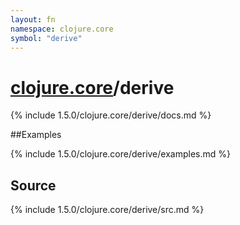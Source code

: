 ```yaml
---
layout: fn
namespace: clojure.core
symbol: "derive"
---
```


# [clojure.core](../)/derive

{% include 1.5.0/clojure.core/derive/docs.md %}

##Examples

{% include 1.5.0/clojure.core/derive/examples.md %}
## Source
{% include 1.5.0/clojure.core/derive/src.md %}

